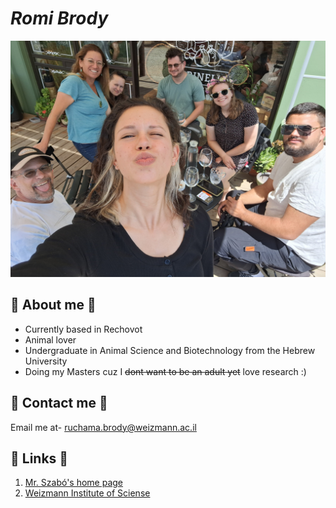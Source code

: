 # **_Romi Brody_**
![The Brody family <3](family_image.jpg)
## 🐳 About me 🐳
* Currently based in Rechovot
* Animal lover
* Undergraduate in Animal Science and Biotechnology from the Hebrew University
* Doing my Masters cuz I ~~dont want to be an adult yet~~ love research :)

## 🐧 Contact me 🐧 
Email me at- ruchama.brody@weizmann.ac.il

## 🦥 Links 🦥
1. [Mr. Szabó's home page](https://szabgab.com/)
1. [Weizmann Institute of Sciense](https://www.weizmann.ac.il/pages/)



  
